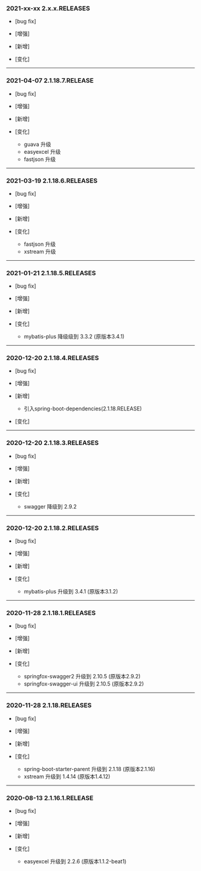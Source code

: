 ### 2021-xx-xx 2.x.x.RELEASES

- [bug fix]

- [增强]

- [新增]

- [变化]

---

### 2021-04-07 2.1.18.7.RELEASE

- [bug fix]

- [增强]

- [新增]

- [变化]
  - guava 升级
  - easyexcel 升级
  - fastjson 升级
---

### 2021-03-19 2.1.18.6.RELEASES

- [bug fix]

- [增强]

- [新增]

- [变化]
  - fastjson 升级
  - xstream 升级
---

### 2021-01-21 2.1.18.5.RELEASES

- [bug fix]

- [增强]

- [新增]

- [变化]
  - mybatis-plus 降级级到 3.3.2 (原版本3.4.1)
---

### 2020-12-20 2.1.18.4.RELEASES

- [bug fix]

- [增强]

- [新增]
  - 引入spring-boot-dependencies(2.1.18.RELEASE)
- [变化]

---
### 2020-12-20 2.1.18.3.RELEASES

- [bug fix]

- [增强]

- [新增]

- [变化]
  - swagger 降级到 2.9.2

---

### 2020-12-20 2.1.18.2.RELEASES

- [bug fix]

- [增强]

- [新增]

- [变化]
    - mybatis-plus 升级到 3.4.1 (原版本3.1.2)

---

### 2020-11-28 2.1.18.1.RELEASES

- [bug fix]

- [增强]

- [新增]

- [变化]
    - springfox-swagger2 升级到 2.10.5 (原版本2.9.2)
    - springfox-swagger-ui 升级到 2.10.5 (原版本2.9.2)

---

### 2020-11-28 2.1.18.RELEASES

- [bug fix]

- [增强]

- [新增]

- [变化]
    - spring-boot-starter-parent 升级到 2.1.18 (原版本2.1.16)
    - xstream 升级到 1.4.14 (原版本1.4.12)

---

### 2020-08-13 2.1.16.1.RELEASE

- [bug fix]

- [增强]

- [新增]

- [变化]
    - easyexcel 升级到 2.2.6 (原版本1.1.2-beat1)